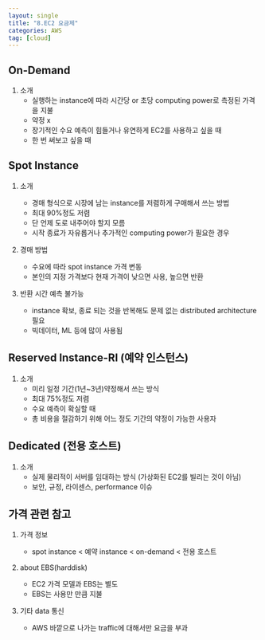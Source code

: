 ```yaml
---
layout: single
title: "8.EC2 요금제"
categories: AWS
tag: [cloud]
---
```




## On-Demand
1. 소개
    - 실행하는 instance에 따라 시간당 or 초당 computing power로 측정된 가격을 지불
    - 약정 x
    - 장기적인 수요 예측이 힘들거나 유연하게 EC2를 사용하고 싶을 때
    - 한 번 써보고 싶을 때


## Spot Instance
1. 소개
    - 경매 형식으로 시장에 남는 instance를 저렴하게 구매해서 쓰는 방법
    - 최대 90%정도 저렴
    - 단 언제 도로 내주어야 할지 모름
    - 시작 종료가 자유롭거나 추가적인 computing power가 필요한 경우

2. 경매 방법
    - 수요에 따라 spot instance 가격 변동
    - 본인의 지정 가격보다 현재 가격이 낮으면 사용, 높으면 반환

3. 반환 시간 예측 불가능
    - instance 확보, 종료 되는 것을 반복해도 문제 없는 distributed architecture 필요
    - 빅데이터, ML 등에 많이 사용됨

## Reserved Instance-RI (예약 인스턴스)
1. 소개 
    - 미리 일정 기간(1년~3년)약정해서 쓰는 방식
    - 최대 75%정도 저렴
    - 수요 예측이 확실할 때
    - 총 비용을 절감하기 위해 어느 정도 기간의 약정이 가능한 사용자


## Dedicated (전용 호스트)
1. 소개
    - 실제 물리적이 서버를 임대하는 방식 (가상화된 EC2를 빌리는 것이 아님)
    - 보안, 규정, 라이센스, performance 이슈



## 가격 관련 참고
1. 가격 정보
    - spot instance < 예약 instance < on-demand < 전용 호스트

2. about EBS(harddisk)
    - EC2 가격 모델과 EBS는 별도
    - EBS는 사용만 만큼 지불

3. 기타 data 통신
    - AWS 바깥으로 나가는 traffic에 대해서만 요금을 부과